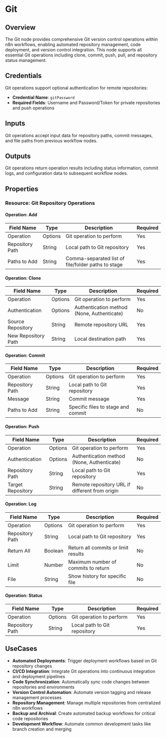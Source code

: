 # Git

## Overview

The Git node provides comprehensive Git version control operations within n8n workflows, enabling automated repository management, code deployment, and version control integration. This node supports all essential Git operations including clone, commit, push, pull, and repository status management.

## Credentials

Git operations support optional authentication for remote repositories:

- **Credential Name**: `gitPassword`
- **Required Fields**: Username and Password/Token for private repositories and push operations

## Inputs

Git operations accept input data for repository paths, commit messages, and file paths from previous workflow nodes.

## Outputs

Git operations return operation results including status information, commit logs, and configuration data to subsequent workflow nodes.

## Properties

### Resource: Git Repository Operations

#### Operation: Add

| Field Name | Type | Description | Required |
|---|---|---|---|
| Operation | Options | Git operation to perform | Yes |
| Repository Path | String | Local path to Git repository | Yes |
| Paths to Add | String | Comma-separated list of file/folder paths to stage | Yes |

#### Operation: Clone

| Field Name | Type | Description | Required |
|---|---|---|---|
| Operation | Options | Git operation to perform | Yes |
| Authentication | Options | Authentication method (None, Authenticate) | No |
| Source Repository | String | Remote repository URL | Yes |
| New Repository Path | String | Local destination path | Yes |

#### Operation: Commit

| Field Name | Type | Description | Required |
|---|---|---|---|
| Operation | Options | Git operation to perform | Yes |
| Repository Path | String | Local path to Git repository | Yes |
| Message | String | Commit message | Yes |
| Paths to Add | String | Specific files to stage and commit | No |

#### Operation: Push

| Field Name | Type | Description | Required |
|---|---|---|---|
| Operation | Options | Git operation to perform | Yes |
| Authentication | Options | Authentication method (None, Authenticate) | No |
| Repository Path | String | Local path to Git repository | Yes |
| Target Repository | String | Remote repository URL if different from origin | No |

#### Operation: Log

| Field Name | Type | Description | Required |
|---|---|---|---|
| Operation | Options | Git operation to perform | Yes |
| Repository Path | String | Local path to Git repository | Yes |
| Return All | Boolean | Return all commits or limit results | No |
| Limit | Number | Maximum number of commits to return | No |
| File | String | Show history for specific file | No |

#### Operation: Status

| Field Name | Type | Description | Required |
|---|---|---|---|
| Operation | Options | Git operation to perform | Yes |
| Repository Path | String | Local path to Git repository | Yes |

## UseCases

- **Automated Deployments**: Trigger deployment workflows based on Git repository changes
- **CI/CD Integration**: Integrate Git operations into continuous integration and deployment pipelines
- **Code Synchronization**: Automatically sync code changes between repositories and environments
- **Version Control Automation**: Automate version tagging and release management processes
- **Repository Management**: Manage multiple repositories from centralized n8n workflows
- **Backup and Archival**: Create automated backup workflows for critical code repositories
- **Development Workflow**: Automate common development tasks like branch creation and merging

